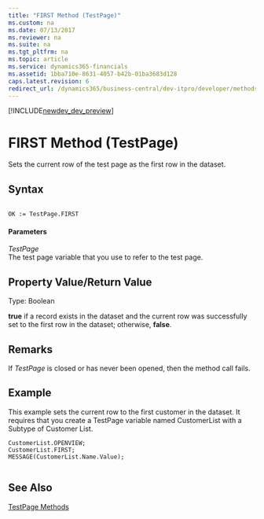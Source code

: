 ```yaml
---
title: "FIRST Method (TestPage)"
ms.custom: na
ms.date: 07/13/2017
ms.reviewer: na
ms.suite: na
ms.tgt_pltfrm: na
ms.topic: article
ms.service: dynamics365-financials
ms.assetid: 1bba710e-8631-4057-b42b-01ba3683d128
caps.latest.revision: 6
redirect_url: /dynamics365/business-central/dev-itpro/developer/methods/devenv-al-method-reference
---
```


[!INCLUDE[newdev_dev_preview](../includes/newdev_dev_preview.md)]

# FIRST Method (TestPage)
Sets the current row of the test page as the first row in the dataset.  
  
## Syntax  
  
```  
  
OK := TestPage.FIRST  
```  
  
#### Parameters  
 *TestPage*  
 The test page variable that you use to refer to the test page.  
  
## Property Value/Return Value  
 Type: Boolean  
  
 **true** if a record exists in the dataset and the current row was successfully set to the first row in the dataset; otherwise, **false**.  
  
## Remarks  
 If *TestPage* is closed or has never been opened, then the method call fails.  
  
## Example  
 This example sets the current row to the first customer in the dataset. It requires that you create a TestPage variable named CustomerList with a Subtype of Customer List.  
  
```  
CustomerList.OPENVIEW;  
CustomerList.FIRST;  
MESSAGE(CustomerList.Name.Value);  
  
```  
  
## See Also  
 [TestPage Methods](devenv-TestPage-Methods.md)